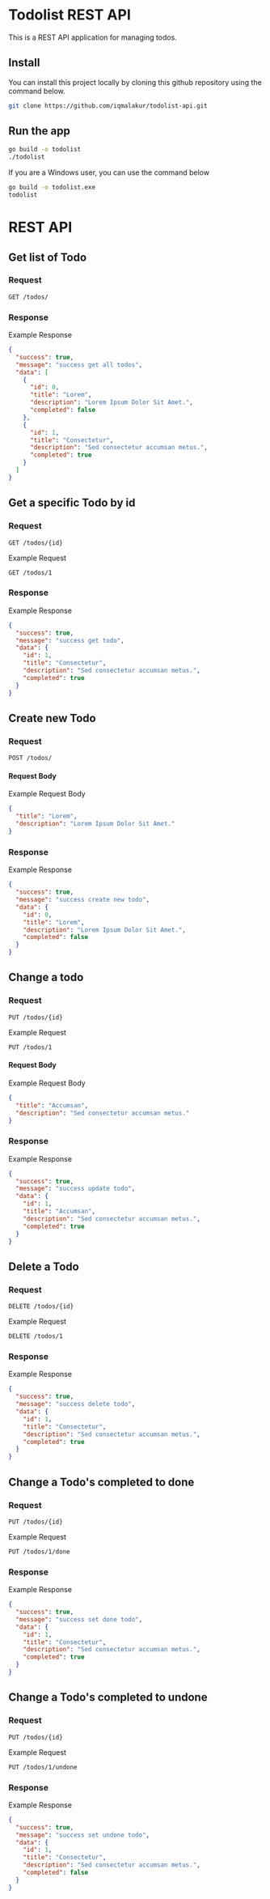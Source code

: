 # Todolist REST API

This is a REST API application for managing todos.

## Install

You can install this project locally by cloning this github repository using the command below.

```bash
git clone https://github.com/iqmalakur/todolist-api.git
```

## Run the app

```bash
go build -o todolist
./todolist
```

If you are a Windows user, you can use the command below

```bash
go build -o todolist.exe
todolist
```

# REST API

## Get list of Todo

### Request

`GET /todos/`

### Response

Example Response

```json
{
  "success": true,
  "message": "success get all todos",
  "data": [
    {
      "id": 0,
      "title": "Lorem",
      "description": "Lorem Ipsum Dolor Sit Amet.",
      "completed": false
    },
    {
      "id": 1,
      "title": "Consectetur",
      "description": "Sed consectetur accumsan metus.",
      "completed": true
    }
  ]
}
```

## Get a specific Todo by id

### Request

`GET /todos/{id}`

Example Request

`GET /todos/1`

### Response

Example Response

```json
{
  "success": true,
  "message": "success get todo",
  "data": {
    "id": 1,
    "title": "Consectetur",
    "description": "Sed consectetur accumsan metus.",
    "completed": true
  }
}
```

## Create new Todo

### Request

`POST /todos/`

#### Request Body

Example Request Body

```json
{
  "title": "Lorem",
  "description": "Lorem Ipsum Dolor Sit Amet."
}
```

### Response

Example Response

```json
{
  "success": true,
  "message": "success create new todo",
  "data": {
    "id": 0,
    "title": "Lorem",
    "description": "Lorem Ipsum Dolor Sit Amet.",
    "completed": false
  }
}
```

## Change a todo

### Request

`PUT /todos/{id}`

Example Request

`PUT /todos/1`

#### Request Body

Example Request Body

```json
{
  "title": "Accumsan",
  "description": "Sed consectetur accumsan metus."
}
```

### Response

Example Response

```json
{
  "success": true,
  "message": "success update todo",
  "data": {
    "id": 1,
    "title": "Accumsan",
    "description": "Sed consectetur accumsan metus.",
    "completed": true
  }
}
```

## Delete a Todo

### Request

`DELETE /todos/{id}`

Example Request

`DELETE /todos/1`

### Response

Example Response

```json
{
  "success": true,
  "message": "success delete todo",
  "data": {
    "id": 1,
    "title": "Consectetur",
    "description": "Sed consectetur accumsan metus.",
    "completed": true
  }
}
```

## Change a Todo's completed to done

### Request

`PUT /todos/{id}`

Example Request

`PUT /todos/1/done`

### Response

Example Response

```json
{
  "success": true,
  "message": "success set done todo",
  "data": {
    "id": 1,
    "title": "Consectetur",
    "description": "Sed consectetur accumsan metus.",
    "completed": true
  }
}
```

## Change a Todo's completed to undone

### Request

`PUT /todos/{id}`

Example Request

`PUT /todos/1/undone`

### Response

Example Response

```json
{
  "success": true,
  "message": "success set undone todo",
  "data": {
    "id": 1,
    "title": "Consectetur",
    "description": "Sed consectetur accumsan metus.",
    "completed": false
  }
}
```
